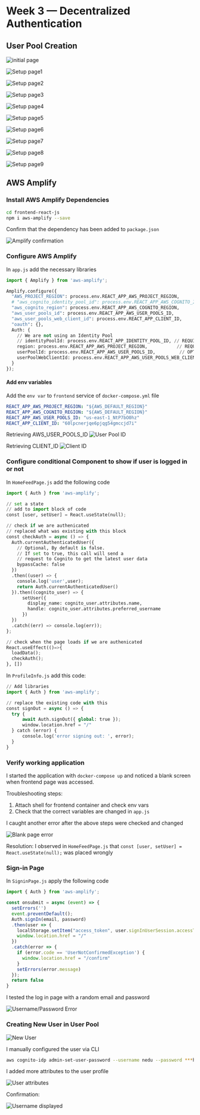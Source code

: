 # Week 3 — Decentralized Authentication

## User Pool Creation

![initial page](images/cognito1.png)

![Setup page1](images/cognito2.png)

![Setup page2](images/cognito3.png)

![Setup page3](images/cognito4.png)

![Setup page4](images/cognito5.png)

![Setup page5](images/cognito6.png)

![Setup page6](images/cognito7.png)

![Setup page7](images/cognito8.png)

![Setup page8](images/cognito9.png)

![Setup page9](images/)


## AWS Amplify

### Install AWS Amplify Dependencies

```sh
cd frontend-react-js
npm i aws-amplify --save
```

Confirm that the dependency has been added to `package.json`

![Amplify confirmation](images/amplify-confirmation.png)

### Configure AWS Amplify

In `app.js` add the necessary libraries

```py
import { Amplify } from 'aws-amplify';

Amplify.configure({
  "AWS_PROJECT_REGION": process.env.REACT_APP_AWS_PROJECT_REGION,
  # "aws_cognito_identity_pool_id": process.env.REACT_APP_AWS_COGNITO_IDENTITY_POOL_ID,
  "aws_cognito_region": process.env.REACT_APP_AWS_COGNITO_REGION,
  "aws_user_pools_id": process.env.REACT_APP_AWS_USER_POOLS_ID,
  "aws_user_pools_web_client_id": process.env.REACT_APP_CLIENT_ID,
  "oauth": {},
  Auth: {
    // We are not using an Identity Pool
    // identityPoolId: process.env.REACT_APP_IDENTITY_POOL_ID, // REQUIRED - Amazon Cognito Identity Pool ID
    region: process.env.REACT_APP_AWS_PROJECT_REGION,           // REQUIRED - Amazon Cognito Region
    userPoolId: process.env.REACT_APP_AWS_USER_POOLS_ID,         // OPTIONAL - Amazon Cognito User Pool ID
    userPoolWebClientId: process.env.REACT_APP_AWS_USER_POOLS_WEB_CLIENT_ID,   // OPTIONAL - Amazon Cognito Web Client ID (26-char alphanumeric string)
  }
});
```
#### Add env variables

Add the `env var` to `frontend` service of `docker-compose.yml` file

```yml
REACT_APP_AWS_PROJECT_REGION: "${AWS_DEFAULT_REGION}"
REACT_APP_AWS_COGNITO_REGION: "${AWS_DEFAULT_REGION}"
REACT_APP_AWS_USER_POOLS_ID: "us-east-1_NtP7bO0hz"
REACT_APP_CLIENT_ID: "60lpcnerjqe6pjqg54gmccjd7i"
```

Retrieving AWS_USER_POOLS_ID
![User Pool ID](images/cognito8.png)

Retrieving CLIENT_ID
![Client ID](images/cognito9.png)


### Configure conditional Component to show if user is logged in or not

In `HomeFeedPage.js` add the following code

```py
import { Auth } from 'aws-amplify';

// set a state
// add to import block of code
const [user, setUser] = React.useState(null);

// check if we are authenicated
// replaced what was existing with this block
const checkAuth = async () => {
  Auth.currentAuthenticatedUser({
    // Optional, By default is false. 
    // If set to true, this call will send a 
    // request to Cognito to get the latest user data
    bypassCache: false 
  })
  .then((user) => {
    console.log('user',user);
    return Auth.currentAuthenticatedUser()
  }).then((cognito_user) => {
      setUser({
        display_name: cognito_user.attributes.name,
        handle: cognito_user.attributes.preferred_username
      })
  })
  .catch((err) => console.log(err));
};

// check when the page loads if we are authenicated
React.useEffect(()=>{
  loadData();
  checkAuth();
}, [])
```

In `ProfileInfo.js` add this code:

```py
// Add libraries
import { Auth } from 'aws-amplify';

// replace the existing code with this
const signOut = async () => {
  try {
      await Auth.signOut({ global: true });
      window.location.href = "/"
  } catch (error) {
      console.log('error signing out: ', error);
  }
}
```
### Verify working application

I started the application with `docker-compose up` and noticed a blank screen when frontend page was accessed.

Troubleshooting steps:
1. Attach shell for frontend container and check env vars
2. Check that the correct variables are changed in `app.js`

I caught another error after the above steps were checked and changed

![Blank page error](images/blank-page-error.png)

Resolution:
I observed in `HomeFeedPage.js` that `const [user, setUser] = React.useState(null);` was placed wrongly

### Sign-in Page

In `SigninPage.js` apply the following code

```js
import { Auth } from 'aws-amplify';

const onsubmit = async (event) => {
  setErrors('')
  event.preventDefault();
  Auth.signIn(email, password)
  .then(user => {
    localStorage.setItem("access_token", user.signInUserSession.accessToken.jwtToken)
    window.location.href = "/"
  })
  .catch(error => {
    if (error.code == 'UserNotConfirmedException') {
      window.location.href = "/confirm"
    }
    setErrors(error.message)
  });
  return false
}
```
I tested the log in page with a random email and password

![Username/Password Error](images/signin-error.png)

### Creating New User in User Pool

![New User](images/new-user.png)

I manually configured the user via CLI

```sh
aws cognito-idp admin-set-user-password --username nedu --password ***hidden*** --user-pool-id "us-east-1_NIOsb0TBN" --permanent
```

I added more attributes to the user profile 

![User attributes](images/more-attr.png)

Confirmation:

![Username displayed](images/login-username.png)

